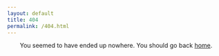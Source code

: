 ```yaml
---
layout: default
title: 404
permalink: /404.html
---
```


<center>
You seemed to have ended up nowhere. You should go back <a href="http://mthomas7.github.io">home</a>.
</center>
